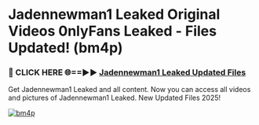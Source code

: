 # Jadennewman1 Leaked Original Videos 0nlyFans Leaked - Files Updated! (bm4p)

<h3>🔴 CLICK HERE 🌐==►► <a href="https://tinyurl.com/4seja8ks" rel="nofollow">Jadennewman1 Leaked Updated Files</a></h3>

Get Jadennewman1 Leaked and all content. Now you can access all videos and pictures of Jadennewman1 Leaked. New Updated Files 2025!

[![bm4p](https://i.imgur.com/EWjZXRe.gif)](https://tinyurl.com/4seja8ks)
